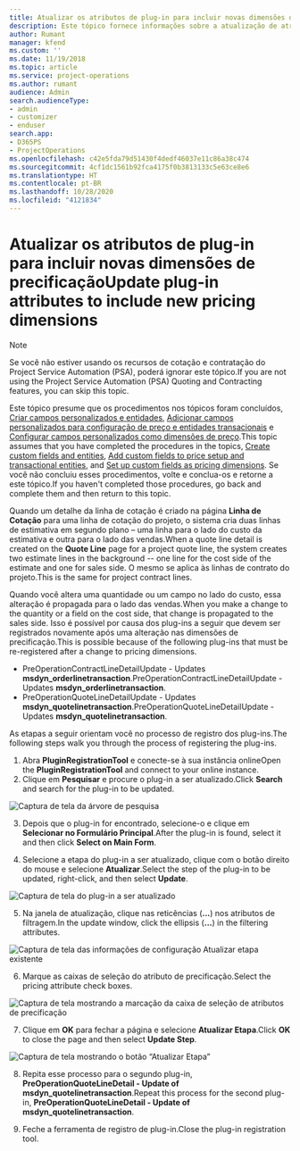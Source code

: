```yaml
---
title: Atualizar os atributos de plug-in para incluir novas dimensões de precificação
description: Este tópico fornece informações sobre a atualização de atributos de plug-in para dimensões de precificação.
author: Rumant
manager: kfend
ms.custom: ''
ms.date: 11/19/2018
ms.topic: article
ms.service: project-operations
ms.author: rumant
audience: Admin
search.audienceType:
- admin
- customizer
- enduser
search.app:
- D365PS
- ProjectOperations
ms.openlocfilehash: c42e5fda79d51430f4dedf46037e11c86a38c474
ms.sourcegitcommit: 4cf1dc1561b92fca4175f0b3813133c5e63ce8e6
ms.translationtype: HT
ms.contentlocale: pt-BR
ms.lasthandoff: 10/28/2020
ms.locfileid: "4121834"
---
```

# <a name="update-plug-in-attributes-to-include-new-pricing-dimensions"></a><span data-ttu-id="abf1c-103">Atualizar os atributos de plug-in para incluir novas dimensões de precificação</span><span class="sxs-lookup"><span data-stu-id="abf1c-103">Update plug-in attributes to include new pricing dimensions</span></span>

> [!NOTE]
> <span data-ttu-id="abf1c-104">Se você não estiver usando os recursos de cotação e contratação do Project Service Automation (PSA), poderá ignorar este tópico.</span><span class="sxs-lookup"><span data-stu-id="abf1c-104">If you are not using the Project Service Automation (PSA) Quoting and Contracting features, you can skip this topic.</span></span>

<span data-ttu-id="abf1c-105">Este tópico presume que os procedimentos nos tópicos foram concluídos, [Criar campos personalizados e entidades](create-custom-fields-entities.md), [Adicionar campos personalizados para configuração de preço e entidades transacionais](field-references.md) e [Configurar campos personalizados como dimensões de preço](set-up-pricing-dimensions.md).</span><span class="sxs-lookup"><span data-stu-id="abf1c-105">This topic assumes that you have completed the procedures in the topics, [Create custom fields and entities](create-custom-fields-entities.md), [Add custom fields to price setup and transactional entities](field-references.md), and [Set up custom fields as pricing dimensions](set-up-pricing-dimensions.md).</span></span> <span data-ttu-id="abf1c-106">Se você não concluiu esses procedimentos, volte e conclua-os e retorne a este tópico.</span><span class="sxs-lookup"><span data-stu-id="abf1c-106">If you haven't completed those procedures, go back and complete them and then return to this topic.</span></span>

<span data-ttu-id="abf1c-107">Quando um detalhe da linha de cotação é criado na página **Linha de Cotação** para uma linha de cotação do projeto, o sistema cria duas linhas de estimativa em segundo plano – uma linha para o lado do custo da estimativa e outra para o lado das vendas.</span><span class="sxs-lookup"><span data-stu-id="abf1c-107">When a quote line detail is created on the **Quote Line** page for a project quote line, the system creates two estimate lines in the background -- one line for the cost side of the estimate and one for sales side.</span></span> <span data-ttu-id="abf1c-108">O mesmo se aplica às linhas de contrato do projeto.</span><span class="sxs-lookup"><span data-stu-id="abf1c-108">This is the same  for project contract lines.</span></span>

<span data-ttu-id="abf1c-109">Quando você altera uma quantidade ou um campo no lado do custo, essa alteração é propagada para o lado das vendas.</span><span class="sxs-lookup"><span data-stu-id="abf1c-109">When you make a change to the quantity or a field on the cost side, that change is propagated to the sales side.</span></span> <span data-ttu-id="abf1c-110">Isso é possível por causa dos plug-ins a seguir que devem ser registrados novamente após uma alteração nas dimensões de precificação.</span><span class="sxs-lookup"><span data-stu-id="abf1c-110">This is possible because of the following plug-ins that must be re-registered after a change to pricing dimensions.</span></span>

- <span data-ttu-id="abf1c-111">PreOperationContractLineDetailUpdate - Updates **msdyn_orderlinetransaction**.</span><span class="sxs-lookup"><span data-stu-id="abf1c-111">PreOperationContractLineDetailUpdate - Updates **msdyn_orderlinetransaction**.</span></span>
- <span data-ttu-id="abf1c-112">PreOperationQuoteLineDetailUpdate - Updates **msdyn_quotelinetransaction**.</span><span class="sxs-lookup"><span data-stu-id="abf1c-112">PreOperationQuoteLineDetailUpdate - Updates **msdyn_quotelinetransaction**.</span></span>

<span data-ttu-id="abf1c-113">As etapas a seguir orientam você no processo de registro dos plug-ins.</span><span class="sxs-lookup"><span data-stu-id="abf1c-113">The following steps walk you through the process of registering the plug-ins.</span></span>

1. <span data-ttu-id="abf1c-114">Abra **PluginRegistrationTool** e conecte-se à sua instância online</span><span class="sxs-lookup"><span data-stu-id="abf1c-114">Open the **PluginRegistrationTool** and connect to your online instance.</span></span>
2. <span data-ttu-id="abf1c-115">Clique em **Pesquisar** e procure o plug-in a ser atualizado.</span><span class="sxs-lookup"><span data-stu-id="abf1c-115">Click **Search** and search for the plug-in to be updated.</span></span>

 ![Captura de tela da árvore de pesquisa](media/PRT-1.png)

3. <span data-ttu-id="abf1c-117">Depois que o plug-in for encontrado, selecione-o e clique em **Selecionar no Formulário Principal**.</span><span class="sxs-lookup"><span data-stu-id="abf1c-117">After the plug-in is found, select it and then click **Select on Main Form**.</span></span>

4. <span data-ttu-id="abf1c-118">Selecione a etapa do plug-in a ser atualizado, clique com o botão direito do mouse e selecione **Atualizar**.</span><span class="sxs-lookup"><span data-stu-id="abf1c-118">Select the step of the plug-in to be updated, right-click, and then select **Update**.</span></span>

 ![Captura de tela do plug-in a ser atualizado](media/PRT-2.png)
 
5. <span data-ttu-id="abf1c-120">Na janela de atualização, clique nas reticências (**...**) nos atributos de filtragem.</span><span class="sxs-lookup"><span data-stu-id="abf1c-120">In the update window, click the ellipsis (**...**) in the filtering attributes.</span></span>

 ![Captura de tela das informações de configuração Atualizar etapa existente](media/PRT-3.png)
 
6. <span data-ttu-id="abf1c-122">Marque as caixas de seleção do atributo de precificação.</span><span class="sxs-lookup"><span data-stu-id="abf1c-122">Select the pricing attribute check boxes.</span></span>

 ![Captura de tela mostrando a marcação da caixa de seleção de atributos de precificação](media/PRT-4.png)

7. <span data-ttu-id="abf1c-124">Clique em **OK** para fechar a página e selecione **Atualizar Etapa**.</span><span class="sxs-lookup"><span data-stu-id="abf1c-124">Click **OK** to close the page and then select **Update Step**.</span></span>

 ![Captura de tela mostrando o botão “Atualizar Etapa”](media/PRT-5.png)
 
8. <span data-ttu-id="abf1c-126">Repita esse processo para o segundo plug-in, **PreOperationQuoteLineDetail - Update of msdyn_quotelinetransaction**.</span><span class="sxs-lookup"><span data-stu-id="abf1c-126">Repeat this process for the second plug-in, **PreOperationQuoteLineDetail - Update of msdyn_quotelinetransaction**.</span></span>

9. <span data-ttu-id="abf1c-127">Feche a ferramenta de registro de plug-in.</span><span class="sxs-lookup"><span data-stu-id="abf1c-127">Close the plug-in registration tool.</span></span>

